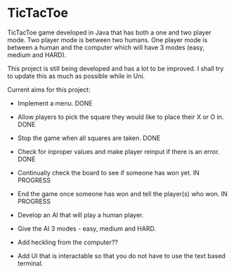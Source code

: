 # TicTacToe
TicTacToe game developed in Java that has both a one and two player mode.
Two player mode is between two humans. 
One player mode is between a human and the computer which will have 3 modes (easy, medium and HARD). 

This project is still being developed and has a lot to be improved. I shall try to update this as much as possible while in Uni. 

Current aims for this project: 
  - Implement a menu. DONE
  - Allow players to pick the square they would like to place their X or O in. DONE
  - Stop the game when all squares are taken. DONE
  - Check for inproper values and make player reinput if there is an error. DONE
  - Continually check the board to see if someone has won yet. IN PROGRESS
  - End the game once someone has won and tell the player(s) who won. IN PROGRESS

  - Develop an AI that will play a human player.
  - Give the AI 3 modes - easy, medium and HARD.
  - Add heckling from the computer??

  - Add UI that is interactable so that you do not have to use the text based terminal.


